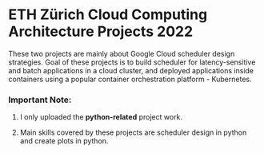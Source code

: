 # ETH Zürich Cloud Computing Architecture Projects 2022

These two projects are mainly about Google Cloud scheduler design strategies. 
Goal of these projects is to build scheduler for latency-sensitive and batch applications in a cloud cluster, and deployed applications inside containers using a popular container orchestration platform - Kubernetes.

### **Important Note:**
1. I only uploaded the **python-related** project work. 

2. Main skills covered by these projects are scheduler design in python and create plots in python.
